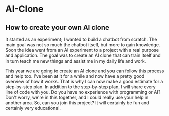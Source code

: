# AI-Clone

## How to create your own AI clone
It started as an experiment; I wanted to build a chatbot from scratch. The main goal was not so much the chatbot itself, but more to gain knowledge. Soon the idea went from an AI experiment to a project with a real purpose and application. The goal was to create an AI clone that can train itself and in turn teach me new things and assist me in my daily life and work.

This year we are going to create an AI clone and you can follow this process and help too. I've been at it for a while and now have a pretty good overview of how it works. That is why I can now make a good estimate for a step-by-step plan. In addition to the step-by-step plan, I will share every line of code with you. Do you have no experience with programming or AI? Don't worry, we're in this together, and I could really use your help in another area. So, can you join this project? It will certainly be fun and certainly very educational.
